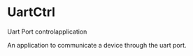 # UartCtrl
Uart Port controlapplication

An application to communicate a device through the uart port.
